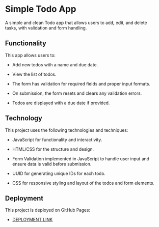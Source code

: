 # Simple Todo App

A simple and clean Todo app that allows users to add, edit, and delete tasks, with validation and form handling.

## Functionality

This app allows users to:

- Add new todos with a name and due date.

- View the list of todos.

- The form has validation for required fields and proper input formats.

- On submission, the form resets and clears any validation errors.

- Todos are displayed with a due date if provided.

## Technology

This project uses the following technologies and techniques:

- JavaScript for functionality and interactivity.

- HTML/CSS for the structure and design.

- Form Validation implemented in JavaScript to handle user input and ensure data is valid before submission.

- UUID for generating unique IDs for each todo.

- CSS for responsive styling and layout of the todos and form elements.

## Deployment

This project is deployed on GitHub Pages:

- [DEPLOYMENT LINK](https://gioezc.github.io/se_project_todo-app/)
